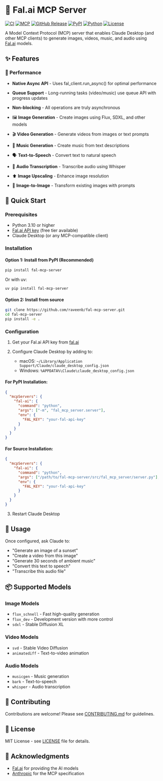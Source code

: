 # 🎨 Fal.ai MCP Server

[![CI](https://github.com/raveenb/fal-mcp-server/actions/workflows/ci.yml/badge.svg)](https://github.com/raveenb/fal-mcp-server/actions/workflows/ci.yml)
[![MCP](https://img.shields.io/badge/MCP-1.0-blue)](https://modelcontextprotocol.io)
[![GitHub Release](https://img.shields.io/github/v/release/raveenb/fal-mcp-server)](https://github.com/raveenb/fal-mcp-server/releases)
[![PyPI](https://img.shields.io/pypi/v/fal-mcp-server)](https://pypi.org/project/fal-mcp-server/)
[![Python](https://img.shields.io/badge/Python-3.10%2B-green)](https://www.python.org)
[![License](https://img.shields.io/badge/License-MIT-yellow)](LICENSE)

A Model Context Protocol (MCP) server that enables Claude Desktop (and other MCP clients) to generate images, videos, music, and audio using [Fal.ai](https://fal.ai) models.

## ✨ Features

### 🚀 Performance
- **Native Async API** - Uses fal_client.run_async() for optimal performance
- **Queue Support** - Long-running tasks (video/music) use queue API with progress updates
- **Non-blocking** - All operations are truly asynchronous

- 🖼️ **Image Generation** - Create images using Flux, SDXL, and other models
- 🎬 **Video Generation** - Generate videos from images or text prompts  
- 🎵 **Music Generation** - Create music from text descriptions
- 🗣️ **Text-to-Speech** - Convert text to natural speech
- 📝 **Audio Transcription** - Transcribe audio using Whisper
- ⬆️ **Image Upscaling** - Enhance image resolution
- 🔄 **Image-to-Image** - Transform existing images with prompts

## 🚀 Quick Start

### Prerequisites

- Python 3.10 or higher
- [Fal.ai API key](https://fal.ai) (free tier available)
- Claude Desktop (or any MCP-compatible client)

### Installation

#### Option 1: Install from PyPI (Recommended)

```bash
pip install fal-mcp-server
```

Or with uv:
```bash
uv pip install fal-mcp-server
```

#### Option 2: Install from source

```bash
git clone https://github.com/raveenb/fal-mcp-server.git
cd fal-mcp-server
pip install -e .
```

### Configuration

1. Get your Fal.ai API key from [fal.ai](https://fal.ai)

2. Configure Claude Desktop by adding to:
   - macOS: `~/Library/Application Support/Claude/claude_desktop_config.json`
   - Windows: `%APPDATA%\Claude\claude_desktop_config.json`

#### For PyPI Installation:
```json
{
  "mcpServers": {
    "fal-ai": {
      "command": "python",
      "args": ["-m", "fal_mcp_server.server"],
      "env": {
        "FAL_KEY": "your-fal-api-key"
      }
    }
  }
}
```

#### For Source Installation:
```json
{
  "mcpServers": {
    "fal-ai": {
      "command": "python",
      "args": ["/path/to/fal-mcp-server/src/fal_mcp_server/server.py"],
      "env": {
        "FAL_KEY": "your-fal-api-key"
      }
    }
  }
}
```

3. Restart Claude Desktop

## 💬 Usage

Once configured, ask Claude to:

- "Generate an image of a sunset"
- "Create a video from this image"  
- "Generate 30 seconds of ambient music"
- "Convert this text to speech"
- "Transcribe this audio file"

## 📦 Supported Models

### Image Models
- `flux_schnell` - Fast high-quality generation
- `flux_dev` - Development version with more control
- `sdxl` - Stable Diffusion XL

### Video Models
- `svd` - Stable Video Diffusion
- `animatediff` - Text-to-video animation

### Audio Models
- `musicgen` - Music generation
- `bark` - Text-to-speech
- `whisper` - Audio transcription

## 🤝 Contributing

Contributions are welcome! Please see [CONTRIBUTING.md](CONTRIBUTING.md) for guidelines.

## 📝 License

MIT License - see [LICENSE](LICENSE) file for details.

## 🙏 Acknowledgments

- [Fal.ai](https://fal.ai) for providing the AI models
- [Anthropic](https://anthropic.com) for the MCP specification
